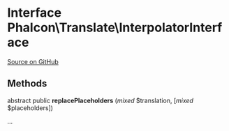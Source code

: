 # Interface **Phalcon\\Translate\\InterpolatorInterface**

<a href="https://github.com/phalcon/cphalcon/blob/master/phalcon/translate/interpolatorinterface.zep" class="btn btn-default btn-sm">Source on GitHub</a>

## Methods

abstract public **replacePlaceholders** (*mixed* $translation, [*mixed* $placeholders])

...